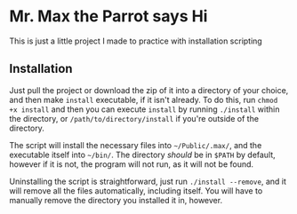 # Mr. Max the Parrot says Hi

This is just a little project I made to practice with installation scripting

## Installation
Just pull the project or download the zip of it into a directory of your choice, 
and then make `install` executable, if it isn't already. To do this, run
`chmod +x install` and then you can execute `install` by running
`./install` within the directory, or `/path/to/directory/install` if you're
outside of the directory. 

The script will install the necessary files into `~/Public/.max/`, and the executable
itself into `~/bin/`. The directory *should* be in `$PATH` by default, however if it
is not, the program will not run, as it will not be found. 

Uninstalling the script is straightforward, just run `./install --remove`, and it 
will remove all the files automatically, including itself. You will have to 
manually remove the directory you installed it in, however.
